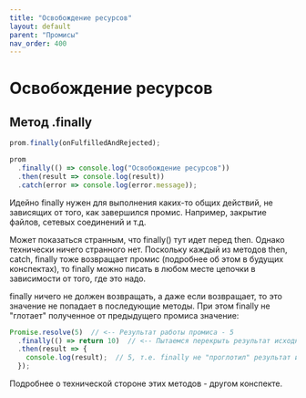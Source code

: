 ```yaml
---
title: "Освобождение ресурсов"
layout: default
parent: "Промисы"
nav_order: 400
---
```






# Освобождение ресурсов

## Метод .finally

```javascript
prom.finally(onFulfilledAndRejected);
```

```javascript
prom
  .finally(() => console.log("Освобождение ресурсов"))
  .then(result => console.log(result))
  .catch(error => console.log(error.message));
```

Идейно finally нужен для выполнения каких-то общих действий, не зависящих от того, как завершился промис. Например, закрытие файлов, сетевых соединений и т.д. 

Может показаться странным, что finally() тут идет перед then. Однако технически ничего странного нет. Поскольку каждый из методов then, catch, finally тоже возвращает промис (подробнее об этом в будущих конспектах), то finally можно писать в любом месте цепочки в зависимости от того, где это надо.

finally ничего не должен возвращать, а даже если возвращает, то это значение не попадает в последующие методы. При этом finally не "глотает" полученное от предыдущего промиса значение:

```javascript
Promise.resolve(5)  // <-- Результат работы промиса - 5
  .finally(() => return 10)  // <-- Пытаемся перекрыть результат исходного промиса
  .then(result => {
    console.log(result);  // 5, т.е. finally не "проглотил" результат исходного промиса
  });
```

Подробнее о технической стороне этих методов - другом конспекте.